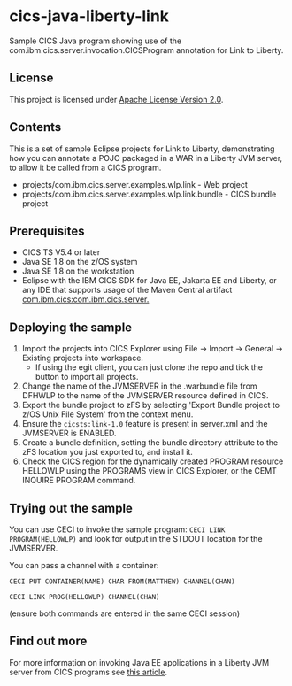 # cics-java-liberty-link
Sample CICS Java program showing use of the com.ibm.cics.server.invocation.CICSProgram annotation for Link to Liberty.

## License
This project is licensed under [Apache License Version 2.0](LICENSE).   

## Contents
This is a set of sample Eclipse projects for Link to Liberty, demonstrating how you can annotate a POJO packaged in a WAR in a Liberty JVM server, to allow it be called from a CICS program.

- projects/com.ibm.cics.server.examples.wlp.link - Web project
- projects/com.ibm.cics.server.examples.wlp.link.bundle - CICS bundle project

## Prerequisites
* CICS TS V5.4 or later
* Java SE 1.8 on the z/OS system
* Java SE 1.8 on the workstation
* Eclipse with the IBM CICS SDK for Java EE, Jakarta EE and Liberty, or any IDE that supports usage of the Maven Central artifact [com.ibm.cics:com.ibm.cics.server.](https://search.maven.org/artifact/com.ibm.cics/com.ibm.cics.server)


## Deploying the sample
1. Import the projects into CICS Explorer using File -> Import -> General -> Existing projects into workspace. 
   - If using the egit client, you can just clone the repo and tick the button to import all projects.
2. Change the name of the JVMSERVER in the .warbundle file from DFHWLP to the name of the JVMSERVER resource defined in CICS. 
3. Export the bundle project to zFS by selecting 'Export Bundle project to z/OS Unix File System' from the context menu.
4. Ensure the `cicsts:link-1.0` feature is present in server.xml and the JVMSERVER is ENABLED.
5. Create a bundle definition, setting the bundle directory attribute to the zFS location you just exported to, and install it. 
6. Check the CICS region for the dynamically created PROGRAM resource HELLOWLP using the PROGRAMS view in CICS Explorer, or the CEMT INQUIRE PROGRAM command.

## Trying out the sample
You can use CECI to invoke the sample program:
`CECI LINK PROGRAM(HELLOWLP)`
and look for output in the STDOUT location for the JVMSERVER.

You can pass a channel with a container:

```text
CECI PUT CONTAINER(NAME) CHAR FROM(MATTHEW) CHANNEL(CHAN)

CECI LINK PROG(HELLOWLP) CHANNEL(CHAN)
```

(ensure both commands are entered in the same CECI session)

## Find out more
For more information on invoking Java EE applications in a Liberty JVM server from CICS programs see [this article](https://developer.ibm.com/cics/2016/11/14/link-to-liberty-now-available-in-cics-ts-v5-3/).
